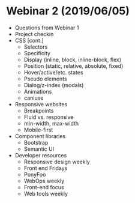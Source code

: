 # Webinar 2 (2019/06/05)
- Questions from Webinar 1
- Project checkin
- CSS [cont.]
    - Selectors
    - Specificity
    - Display (inline, block, inline-block, flex)
    - Position (static, relative, absolute, fixed)
    - Hover/active/etc. states
    - Pseudo elements
    - Dialog/z-index (modals)
    - Animations
    - caniuse
- Responsive websites
    - Breakpoints
    - Fluid vs. responsive
    - min-width, max-width
    - Mobile-first
- Component libraries
    - Bootstrap
    - Semantic UI
- Developer resources 
    - Responsive design weekly
    - Front end Fridays
    - PonyFoo
    - WebOps weekly
    - Front-end focus
    - Web tools weekly